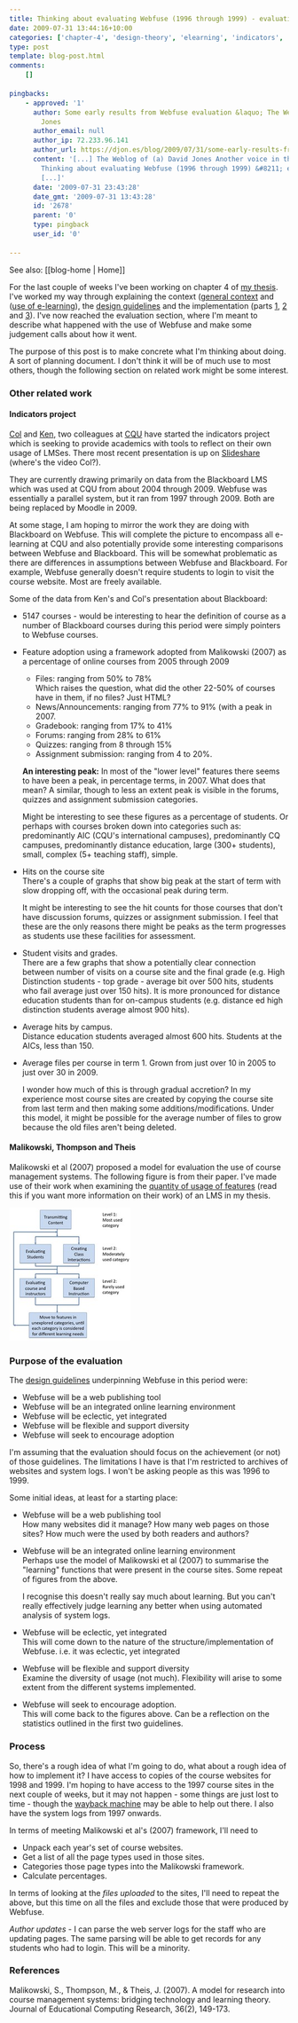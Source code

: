 ```yaml
---
title: Thinking about evaluating Webfuse (1996 through 1999) - evaluation of an LMS?
date: 2009-07-31 13:44:16+10:00
categories: ['chapter-4', 'design-theory', 'elearning', 'indicators', 'phd', 'thesis', 'webfuse']
type: post
template: blog-post.html
comments:
    []
    
pingbacks:
    - approved: '1'
      author: Some early results from Webfuse evaluation &laquo; The Weblog of (a) David
        Jones
      author_email: null
      author_ip: 72.233.96.141
      author_url: https://djon.es/blog/2009/07/31/some-early-results-from-webfuse-evaluation/
      content: '[...] The Weblog of (a) David Jones Another voice in the blogosphere    &laquo;
        Thinking about evaluating Webfuse (1996 through 1999) &#8211; evaluation of an&nbsp;LMS?
        [...]'
      date: '2009-07-31 23:43:28'
      date_gmt: '2009-07-31 13:43:28'
      id: '2678'
      parent: '0'
      type: pingback
      user_id: '0'
    
---
```


See also: [[blog-home | Home]]

For the last couple of weeks I've been working on chapter 4 of [my thesis](/blog2/research/phd-thesis/). I've worked my way through explaining the context ([general context](/blog2/2009/07/26/build-it-and-they-will-come-starting-with-the-institution/) and ([use of e-learning](/blog2/2009/07/27/use-of-e-learning-cqu-up-to-1996-or-so/)), the [design guidelines](/blog2/2009/07/27/the-intervention-webfuse-design-1996-1999/) and the implementation (parts [1](/blog2/2009/07/29/the-design-and-implementation-of-webfuse-part-1/), [2](/blog2/2009/07/29/the-design-and-implementation-of-webfuse-part-2/) and [3](/blog2/2009/07/29/the-design-and-implementation-of-webfuse-part-3/)). I've now reached the evaluation section, where I'm meant to describe what happened with the use of Webfuse and make some judgement calls about how it went.

The purpose of this post is to make concrete what I'm thinking about doing. A sort of planning document. I don't think it will be of much use to most others, though the following section on related work might be some interest.

### Other related work

#### Indicators project

[Col](http://beerc.wordpress.com/) and [Ken](http://researchjottings.wordpress.com/), two colleagues at [CQU](http://www.cqu.edu.au/) have started the indicators project which is seeking to provide academics with tools to reflect on their own usage of LMSes. There most recent presentation is up on [Slideshare](http://www.slideshare.net/colinwbeer/indicators-project-cquniversity) (where's the video Col?).

They are currently drawing primarily on data from the Blackboard LMS which was used at CQU from about 2004 through 2009. Webfuse was essentially a parallel system, but it ran from 1997 through 2009. Both are being replaced by Moodle in 2009.

At some stage, I am hoping to mirror the work they are doing with Blackboard on Webfuse. This will complete the picture to encompass all e-learning at CQU and also potentially provide some interesting comparisons between Webfuse and Blackboard. This will be somewhat problematic as there are differences in assumptions between Webfuse and Blackboard. For example, Webfuse generally doesn't require students to login to visit the course website. Most are freely available.

Some of the data from Ken's and Col's presentation about Blackboard:

- 5147 courses - would be interesting to hear the definition of course as a number of Blackboard courses during this period were simply pointers to Webfuse courses.
- Feature adoption using a framework adopted from Malikowski (2007) as a percentage of online courses from 2005 through 2009
    
    - Files: ranging from 50% to 78%  
        Which raises the question, what did the other 22-50% of courses have in them, if no files? Just HTML?
    - News/Announcements: ranging from 77% to 91% (with a peak in 2007.
    - Gradebook: ranging from 17% to 41%
    - Forums: ranging from 28% to 61%
    - Quizzes: ranging from 8 through 15%
    - Assignment submission: ranging from 4 to 20%.
    
    **An interesting peak:** In most of the "lower level" features there seems to have been a peak, in percentage terms, in 2007. What does that mean? A similar, though to less an extent peak is visible in the forums, quizzes and assignment submission categories.
    
    Might be interesting to see these figures as a percentage of students. Or perhaps with courses broken down into categories such as: predominantly AIC (CQU's international campuses), predominantly CQ campuses, predominantly distance education, large (300+ students), small, complex (5+ teaching staff), simple.
    
- Hits on the course site  
    There's a couple of graphs that show big peak at the start of term with slow dropping off, with the occasional peak during term.
    
    It might be interesting to see the hit counts for those courses that don't have discussion forums, quizzes or assignment submission. I feel that these are the only reasons there might be peaks as the term progresses as students use these facilities for assessment.
    
- Student visits and grades.  
    There are a few graphs that show a potentially clear connection between number of visits on a course site and the final grade (e.g. High Distinction students - top grade - average bit over 500 hits, students who fail average just over 150 hits). It is more pronounced for distance education students than for on-campus students (e.g. distance ed high distinction students average almost 900 hits).
- Average hits by campus.  
    Distance education students averaged almost 600 hits. Students at the AICs, less than 150.
- Average files per course in term 1. 
    Grown from just over 10 in 2005 to just over 30 in 2009.
    
    I wonder how much of this is through gradual accretion? In my experience most course sites are created by copying the course site from last term and then making some additions/modifications. Under this model, it might be possible for the average number of files to grow because the old files aren't being deleted.
    

#### Malikowski, Thompson and Theis

Malikowski et al (2007) proposed a model for evaluation the use of course management systems. The following figure is from their paper. I've made use of their work when examining the [quantity of usage of features](/blog2/2009/04/23/usage-of-e-learning-quantity/#features) (read this if you want more information on their work) of an LMS in my thesis.

[![Malikowski Flow Chart](images/3465729160_255865ebc6_m.jpg)](http://www.flickr.com/photos/david_jones/3465729160/ "Malikowski Flow Chart by David T Jones, on Flickr")

### Purpose of the evaluation

The [design guidelines](/blog2/2009/07/27/the-intervention-webfuse-design-1996-1999/) underpinning Webfuse in this period were:

- Webfuse will be a web publishing tool
- Webfuse will be an integrated online learning environment
- Webfuse will be eclectic, yet integrated
- Webfuse will be flexible and support diversity
- Webfuse will seek to encourage adoption

I'm assuming that the evaluation should focus on the achievement (or not) of those guidelines. The limitations I have is that I'm restricted to archives of websites and system logs. I won't be asking people as this was 1996 to 1999.

Some initial ideas, at least for a starting place:

- Webfuse will be a web publishing tool  
    How many websites did it manage? How many web pages on those sites? How much were the used by both readers and authors?
- Webfuse will be an integrated online learning environment  
    Perhaps use the model of Malikowski et al (2007) to summarise the "learning" functions that were present in the course sites. Some repeat of figures from the above.
    
    I recognise this doesn't really say much about learning. But you can't really effectively judge learning any better when using automated analysis of system logs.
    
- Webfuse will be eclectic, yet integrated  
    This will come down to the nature of the structure/implementation of Webfuse. i.e. it was eclectic, yet integrated
- Webfuse will be flexible and support diversity  
    Examine the diversity of usage (not much). Flexibility will arise to some extent from the different systems implemented.
- Webfuse will seek to encourage adoption.  
    This will come back to the figures above. Can be a reflection on the statistics outlined in the first two guidelines.

### Process

So, there's a rough idea of what I'm going to do, what about a rough idea of how to implement it? I have access to copies of the course websites for 1998 and 1999. I'm hoping to have access to the 1997 course sites in the next couple of weeks, but it may not happen - some things are just lost to time - though the [wayback machine](http://www.archive.org/web/web.php) may be able to help out there. I also have the system logs from 1997 onwards.

In terms of meeting Malikowski et al's (2007) framework, I'll need to

- Unpack each year's set of course websites.
- Get a list of all the page types used in those sites.
- Categories those page types into the Malikowski framework.
- Calculate percentages.

In terms of looking at the _files uploaded_ to the sites, I'll need to repeat the above, but this time on all the files and exclude those that were produced by Webfuse.

_Author updates_ - I can parse the web server logs for the staff who are updating pages. The same parsing will be able to get records for any students who had to login. This will be a minority.

### References

Malikowski, S., Thompson, M., & Theis, J. (2007). A model for research into course management systems: bridging technology and learning theory. Journal of Educational Computing Research, 36(2), 149-173.